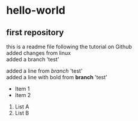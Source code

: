 # hello-world
## first repository
 this is a readme file following the tutorial on Github  
 added changes from linux  
 added a branch 'test'
 
 added a line from *branch* 'test'  
 added a line with bold from **branch** 'test'
 
 * Item 1
 * Item 2
 
 1. List A  
 2. List B  

